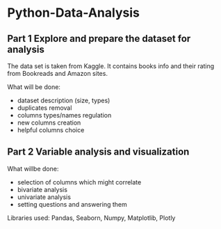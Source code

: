 # Python-Data-Analysis

## Part 1 Explore and prepare the dataset for analysis
The data set is taken from Kaggle. It contains books info and their rating from Bookreads and Amazon sites.

What will be done:

- dataset description (size, types)
- duplicates removal
- columns types/names regulation
- new columns creation
- helpful columns choice

## Part 2 Variable analysis and visualization

What willbe done:
 - selection of columns which might correlate
 - bivariate analysis
 - univariate analysis
 - setting questions and answering them

Libraries used: Pandas, Seaborn, Numpy, Matplotlib, Plotly
